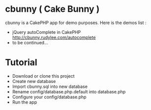 # cbunny ( Cake Bunny ) #

cbunny is a CakePHP app for demo purposes. Here is the demos list :

* jQuery autoComplete in CakePHP http://cbunny.rudylee.com/autocomplete
* to be continued...

# Tutorial #
* Download or clone this project
* Create new database
* Import cbunny.sql into new database
* Rename config/database.php.default into database.php
* Configure your config/database.php
* Run the app